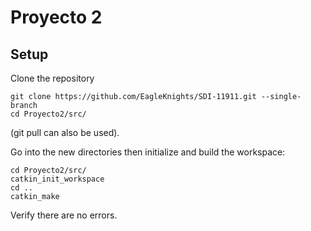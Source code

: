 # Proyecto 2
## Setup

Clone the repository
```
git clone https://github.com/EagleKnights/SDI-11911.git --single-branch
cd Proyecto2/src/
```
(git pull can also be used).


Go into the new directories then initialize and build the workspace:
```
cd Proyecto2/src/
catkin_init_workspace
cd ..
catkin_make
```

Verify there are no errors.

